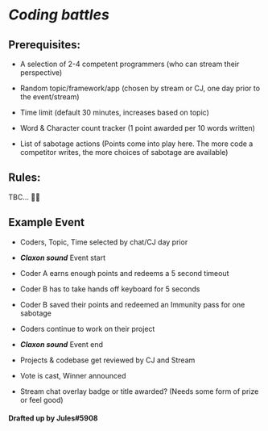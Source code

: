# _**Coding battles**_

## Prerequisites:
- A selection of 2-4 competent programmers (who can stream their perspective)

- Random topic/framework/app (chosen by stream or CJ, one day prior to the event/stream)

- Time limit (default 30 minutes, increases based on topic)

- Word & Character count tracker (1 point awarded per 10 words written)

- List of sabotage actions (Points come into play here. The more code a competitor writes, the more choices of sabotage are available)

## Rules:
TBC... 🙈🤷

## Example Event
- Coders, Topic, Time selected by chat/CJ day prior

- ***Claxon sound*** Event start
- Coder A earns enough points and redeems a 5 second timeout
- Coder B has to take hands off keyboard for 5 seconds
- Coder B saved their points and redeemed an Immunity pass for one sabotage
- Coders continue to work on their project
- ***Claxon sound*** Event end
- Projects & codebase get reviewed by CJ and Stream
- Vote is cast, Winner announced
- Stream chat overlay badge or title awarded? (Needs some form of prize or feel good)

#### Drafted up by Jules#5908
